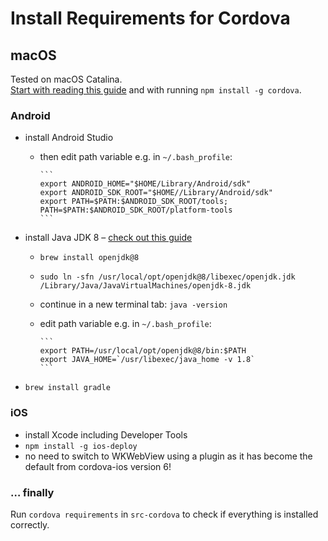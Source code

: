 # Install Requirements for Cordova

## macOS

Tested on macOS Catalina.  
[Start with reading this guide](https://v1.quasar.dev/quasar-cli/developing-cordova-apps/preparation) and with running `npm install -g cordova`.  

### Android

* install Android Studio
  * then edit path variable e.g. in `~/.bash_profile`:

		```
		export ANDROID_HOME="$HOME/Library/Android/sdk"  
		export ANDROID_SDK_ROOT="$HOME//Library/Android/sdk"  
		export PATH=$PATH:$ANDROID_SDK_ROOT/tools; PATH=$PATH:$ANDROID_SDK_ROOT/platform-tools
		```

* install Java JDK 8 – [check out this guide](https://mkyong.com/java/how-to-install-java-on-mac-osx/#homebrew-install-java-8-on-macos)
  * `brew install openjdk@8`
  * `sudo ln -sfn /usr/local/opt/openjdk@8/libexec/openjdk.jdk /Library/Java/JavaVirtualMachines/openjdk-8.jdk`
  * continue in a new terminal tab: `java -version`
  * edit path variable e.g. in `~/.bash_profile`:

		```
		export PATH=/usr/local/opt/openjdk@8/bin:$PATH
		export JAVA_HOME=`/usr/libexec/java_home -v 1.8`
		```

* `brew install gradle`

### iOS

* install Xcode including Developer Tools
* `npm install -g ios-deploy`
* no need to switch to WKWebView using a plugin as it has become the default from cordova-ios version 6!

### … finally

Run `cordova requirements` in `src-cordova` to check if everything is installed correctly.
